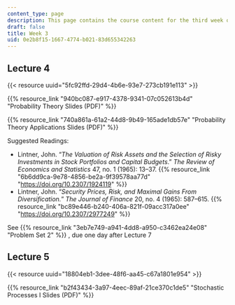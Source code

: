 ```yaml
---
content_type: page
description: This page contains the course content for the third week of class.
draft: false
title: Week 3
uid: 0e2b8f15-1667-4774-b021-83d655342263
---
```

## Lecture 4

{{< resource uuid="5fc92ffd-29d4-4b6e-93e7-273cb191e113" >}}

{{% resource_link "940bc087-e917-4378-9341-07c052613b4d" "Probability Theory Slides (PDF)" %}}

{{% resource_link "740a861a-61a2-44d8-9b49-165ade1db57e" "Probability Theory Applications Slides (PDF)" %}}

Suggested Readings:

- Lintner, John. “*The Valuation of Risk Assets and the Selection of Risky Investments in Stock Portfolios and Capital Budgets*.” *The Review of Economics and Statistics* 47, no. 1 (1965): 13–37. {{% resource_link "6b6dd9ca-9e78-4856-be2a-9f39578aa77d" "https://doi.org/10.2307/1924119" %}}
- Lintner, John. “*Security Prices, Risk, and Maximal Gains From Diversification.*” *The Journal of Finance* 20, no. 4 (1965): 587–615. {{% resource_link "bc89e446-b240-406a-821f-09acc317a0ee" "https://doi.org/10.2307/2977249" %}}

See {{% resource_link "3eb7e749-a941-4dd8-a950-c3462ea24e08" "Problem Set 2" %}} , due one day after Lecture 7

## Lecture 5

{{< resource uuid="18804eb1-3dee-48f6-aa45-c67a1801e954" >}}

{{% resource_link "b2f43434-3a97-4eec-89af-21ce370c1de5" "Stochastic Processes I Slides (PDF)" %}}